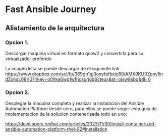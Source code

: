 # Fast Ansible Journey

## Alistamiento de la arquitectura

### Opcion 1. 
Descargar maquina virtual en formato qcow2 y convertirla para su virtualizador preferido

La imagen lista se puede descargar de el siguiente link
https://www.dropbox.com/scl/fo/369gn1gj3onyfofbxie89/AMX9KU0Zpnv5ndZxhdL08K0?rlkey=o0hka6wp1wfhcsurjgb6cteux&st=olsw8sbd&dl=0

### Opcion 2. 
Desplegar la maquina completa y realizar la instalacion del Ansible Automation Platform desde cero, para ellos se puede seguir esta guia de implementacion de la solucion contenerizada todo en uno:

https://developers.redhat.com/articles/2023/11/30/install-containerized-ansible-automation-platform-rhel-92#installation



